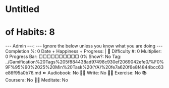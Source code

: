 # Untitled

# of Habits: 8
--- Admin ---: --- Ignore the below unless you know what you are doing ---
Completion %: 0
Date + Happiness + Progress:  | 🚨
Difficulty #: 0
Multiplier: 0
Progress Bar: □□□□□□□□□□ 0%
Show?: No
Tag: ../Gamification%20Tags%205f884438ad97498c930ef2069042efe0/%F0%9F%95%90%2025%20Min%20Task%20(YA)%20fe7a620f6e8f4844bcc63e86f95a0b76.md
⏩ Audiobook: No
✍🏻 Write: No
💪🏼 Exercise: No
📚Coursera: No
🧘‍♂️ Meditate: No